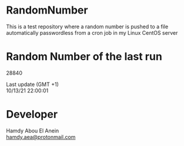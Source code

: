 # RandomNumber    
This is a test repository where a random number is pushed to a file automatically passwordless from a cron job in my Linux CentOS server    
# Random Number of the last run   
28840
      
Last update (GMT +1)    
10/13/21 22:00:01
# Developer    
Hamdy Abou El Anein   
hamdy.aea@protonmail.com
